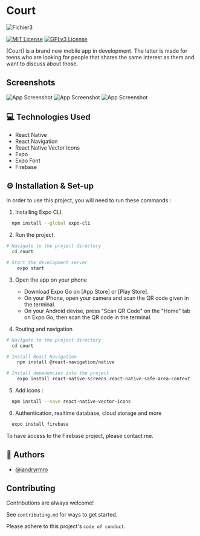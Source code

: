 
# Court 
![Fichier3](https://user-images.githubusercontent.com/91464334/178154503-80a1fb8c-ad64-45df-b7ea-2d95ee4c22f0.png)

[![MIT License](https://img.shields.io/github/last-commit/iandryrmro/court)](https://github.com/iandryrmro/Court)
[![GPLv3 License](https://img.shields.io/github/languages/top/iandryrmro/court)](https://github.com/iandryrmro/Court)

[Court] is a brand new mobile app in development. The latter is made for teens who are looking for people that shares the same interest as them and want to discuss about those.

## Screenshots

![App Screenshot](https://via.placeholder.com/468x300?text=App+Screenshot+Here)
![App Screenshot](https://via.placeholder.com/468x300?text=App+Screenshot+Here)
![App Screenshot](https://via.placeholder.com/468x300?text=App+Screenshot+Here)
## 💻 Technologies Used

- React Native
- React Navigation
- React Native Vector Icons
- Expo
- Expo Font
- Firebase

## ⚙️ Installation & Set-up

In order to use this project, you will need to run these commands :

1. Installing Expo CLI.
```bash
  npm install --global expo-cli
```

2. Run the project.
```bash
# Navigate to the project directory
  cd court

# Start the development server
    expo start
```    

3. Open the app on your phone
    - Download Expo Go on [App Store] or [Play Store].
    - On your iPhone, open your camera and scan the QR code given in the terminal.
    - On your Android devise, press "Scan QR Code" on the "Home" tab on Expo Go, then scan the QR code in the terminal.

4. Routing and navigation
```bash
# Navigate to the project directory
  cd court

# Install React Navigation
    npm install @react-navigation/native

# Install depedencies into the project
    expo install react-native-screens react-native-safe-area-context
```  
5. Add icons :
```bash
  npm install --save react-native-vector-icons
```
6. Authentication, realtime database, cloud storage and more
```bash
  expo install firebase
```    
To have access to the Firebase project, please contact me.
## 🧍 Authors

- [@iandryrmro](https://www.github.com/iandryrmro)


## Contributing

Contributions are always welcome!

See `contributing.md` for ways to get started.

Please adhere to this project's `code of conduct`.

